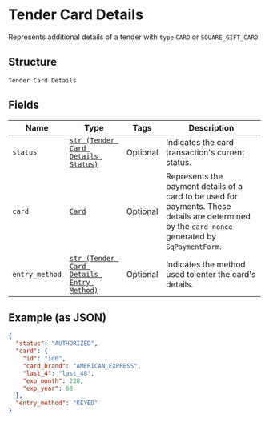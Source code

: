 
# Tender Card Details

Represents additional details of a tender with `type` `CARD` or `SQUARE_GIFT_CARD`

## Structure

`Tender Card Details`

## Fields

| Name | Type | Tags | Description |
|  --- | --- | --- | --- |
| `status` | [`str (Tender Card Details Status)`](/doc/models/tender-card-details-status.md) | Optional | Indicates the card transaction's current status. |
| `card` | [`Card`](/doc/models/card.md) | Optional | Represents the payment details of a card to be used for payments. These<br>details are determined by the `card_nonce` generated by `SqPaymentForm`. |
| `entry_method` | [`str (Tender Card Details Entry Method)`](/doc/models/tender-card-details-entry-method.md) | Optional | Indicates the method used to enter the card's details. |

## Example (as JSON)

```json
{
  "status": "AUTHORIZED",
  "card": {
    "id": "id6",
    "card_brand": "AMERICAN_EXPRESS",
    "last_4": "last_48",
    "exp_month": 228,
    "exp_year": 68
  },
  "entry_method": "KEYED"
}
```

